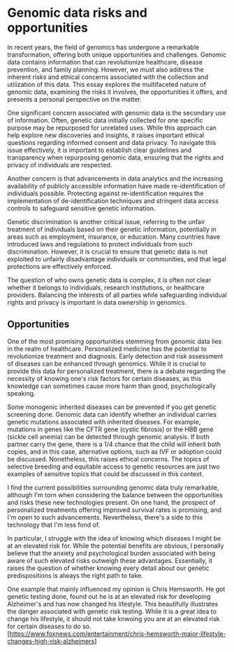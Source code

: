 # Genomic data risks and opportunities

In recent years, the field of genomics has undergone a remarkable transformation, offering both unique opportunities and challenges. Genomic data contains information that can revolutionize healthcare, disease prevention, and family planning. However, we must also address the inherent risks and ethical concerns associated with the collection and utilization of this data. This essay explores the multifaceted nature of genomic data, examining the risks it involves, the opportunities it offers, and presents a personal perspective on the matter.

One significant concern associated with genomic data is the secondary use of information. Often, genetic data initially collected for one specific purpose may be repurposed for unrelated uses. While this approach can help explore new discoveries and insights, it raises important ethical questions regarding informed consent and data privacy. To navigate this issue effectively, it is important to establish clear guidelines and transparency when repurposing genomic data, ensuring that the rights and privacy of individuals are respected.

Another concern is that advancements in data analytics and the increasing availability of publicly accessible information have made re-identification of individuals possible. Protecting against re-identification requires the implementation of de-identification techniques and stringent data access controls to safeguard sensitive genetic information.

Genetic discrimination is another critical issue, referring to the unfair treatment of individuals based on their genetic information, potentially in areas such as employment, insurance, or education. Many countries have introduced laws and regulations to protect individuals from such discrimination. However, it is crucial to ensure that genetic data is not exploited to unfairly disadvantage individuals or communities, and that legal protections are effectively enforced.

The question of who owns genetic data is complex, it is often not clear whether it belongs to individuals, research institutions, or healthcare providers. Balancing the interests of all parties while safeguarding individual rights and privacy is important in data ownership in genomics.

## Opportunities 

One of the most promising opportunities stemming from genomic data lies in the realm of healthcare. Personalized medicine has the potential to revolutionize treatment and diagnosis. Early detection and risk assessment of diseases can be enhanced through genomics. While it is crucial to provide this data for personalized treatment, there is a debate regarding the necessity of knowing one's risk factors for certain diseases, as this knowledge can sometimes cause more harm than good, psychologically speaking.

Some monogenic inherited diseases can be prevented if you get genetic screening done. Genomic data can identify whether an individual carries genetic mutations
  associated with inherited diseases. For example, mutations in genes like the CFTR gene (cystic fibrosis) or the HBB gene (sickle cell anemia) can be detected through genomic analysis.
  If both partner carry the gene, there is a 1/4 chance that the child will inherit both copies, and in this case, alternative options, such as IVF or adoption could be discussed.
  Nonetheless, this raises ethical concerns. The topics of selective breeding and equitable access to genetic resources are just two examples of sensitive topics that could be
  discussed in this context.

I find the current possibilities surrounding genomic data truly remarkable, although I'm torn when considering the balance between the opportunities and risks these new technologies present. On one hand, the prospect of personalized treatments offering improved survival rates is promising, and I'm open to such advancements. Nevertheless, there's a side to this technology that I'm less fond of.

In particular, I struggle with the idea of knowing which diseases I might be at an elevated risk for. While the potential benefits are obvious, I personally believe that the anxiety and psychological burden associated with being aware of such elevated risks outweigh these advantages. Essentially, it raises the question of whether knowing every detail about our genetic predispositions is always the right path to take.

One example that mainly influenced my opinion is Chris Hemsworth. He got genetic testing done, found out he is at an elevated risk for developing Alzheimer's and has now changed his lifestyle. This beautifully illustrates the danger associated with genetic risk testing. While it is a great idea to change his lifestyle, it should not take knwoing you are at an elevated risk for certain diseases to do so. 
[https://www.foxnews.com/entertainment/chris-hemsworth-major-lifestyle-changes-high-risk-alzheimers]


